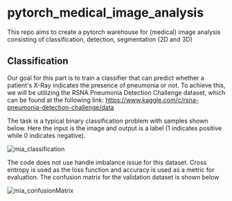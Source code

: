 # pytorch_medical_image_analysis

This repo aims to create a pytorch warehouse for (medical) image analysis consisting of classification, detection, segmentation (2D and 3D)

## Classification

Our goal for this part is to train a classifier that can predict whether a patient's X-Ray indicates the presence of pneumonia or not. To achieve this, we will be utilizing the RSNA Pneumonia Detection Challenge dataset, which can be found at the following link: https://www.kaggle.com/c/rsna-pneumonia-detection-challenge/data

The task is a typical binary classification problem with samples shown below. Here the input is the image and output is a label (1 indicates positive while 0 indicates negative).

![mia_classification](https://user-images.githubusercontent.com/6441064/225622764-92f8eff7-39bd-4bed-b33b-1711f043235c.png)

The code does not use handle imbalance issue for this dataset.  Cross entropy is used as the loss function and accuracy is used as a metric for evaluation.
The confusion matrix for the validation dataset is shown below

![mia_confusionMatrix](https://user-images.githubusercontent.com/6441064/225622827-099e1484-7e50-4f19-ba9f-0342a06bdbc5.png)
